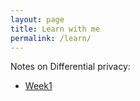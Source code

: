```yaml
---
layout: page
title: Learn with me
permalink: /learn/
---
```


Notes on Differential privacy:
* [Week1]()
